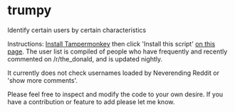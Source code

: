 # trumpy
Identify certain users by certain characteristics


Instructions: [Install Tampermonkey](https://tampermonkey.net/) then click 'Install this script' [on this page](https://greasyfork.org/en/scripts/33031-trumpy2017). The user list is compiled of people who have frequently and recently commented on /r/the_donald, and is updated nightly.

It currently does not check usernames loaded by Neverending Reddit or 'show more comments'. 

Please feel free to inspect and modify the code to your own desire.  If you have a contribution or feature to add please let me know.
